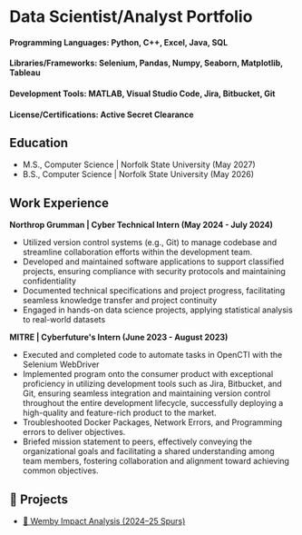 # Data Scientist/Analyst Portfolio

#### Programming Languages: Python, C++, Excel, Java, SQL
#### Libraries/Frameworks: Selenium, Pandas, Numpy, Seaborn, Matplotlib, Tableau
#### Development Tools: MATLAB, Visual Studio Code, Jira, Bitbucket, Git
#### License/Certifications: Active Secret Clearance

## Education
- M.S., Computer Science | Norfolk State University (May 2027)
- B.S., Computer Science | Norfolk State University (May 2026)

## Work Experience
**Northrop Grumman | Cyber Technical Intern  (May 2024 - July 2024)**
- Utilized version control systems (e.g., Git) to manage codebase and streamline collaboration efforts within the development team.
- Developed and maintained software applications to support classified projects, ensuring compliance with security protocols and maintaining confidentiality
- Documented technical specifications and project progress, facilitating seamless knowledge transfer and project continuity
- Engaged in hands-on data science projects, applying statistical analysis to real-world datasets

**MITRE | Cyberfuture's Intern  (June 2023 - August 2023)**
- Executed and completed code to automate tasks in OpenCTI with the Selenium WebDriver
- Implemented program onto the consumer product with exceptional proficiency in utilizing development tools such as Jira, Bitbucket, and Git, ensuring seamless integration and maintaining version control throughout the entire development lifecycle, successfully deploying a high-quality and feature-rich product to the market.
- Troubleshooted Docker Packages, Network Errors, and Programming errors to deliver objectives.
- Briefed mission statement to peers, effectively conveying the organizational goals and facilitating a shared understanding among team members, fostering collaboration and alignment toward achieving common objectives.

## 📁 Projects

- [🏀 Wemby Impact Analysis (2024–25 Spurs)](./wemby-impact-analysis)
